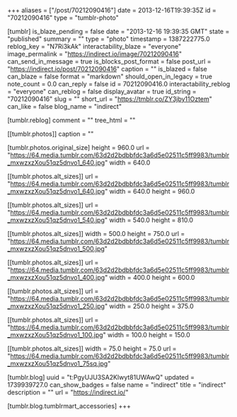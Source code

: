 +++
aliases = ["/post/70212090416"]
date = 2013-12-16T19:39:35Z
id = "70212090416"
type = "tumblr-photo"

[tumblr]
is_blaze_pending = false
date = "2013-12-16 19:39:35 GMT"
state = "published"
summary = ""
type = "photo"
timestamp = 1387222775.0
reblog_key = "N7Ri3kAk"
interactability_blaze = "everyone"
image_permalink = "https://indirect.io/image/70212090416"
can_send_in_message = true
is_blocks_post_format = false
post_url = "https://indirect.io/post/70212090416"
caption = ""
is_blazed = false
can_blaze = false
format = "markdown"
should_open_in_legacy = true
note_count = 0.0
can_reply = false
id = 70212090416.0
interactability_reblog = "everyone"
can_reblog = false
display_avatar = true
id_string = "70212090416"
slug = ""
short_url = "https://tmblr.co/ZY3jby11Oztem"
can_like = false
blog_name = "indirect"

[tumblr.reblog]
comment = ""
tree_html = ""

[[tumblr.photos]]
caption = ""

[tumblr.photos.original_size]
height = 960.0
url = "https://64.media.tumblr.com/63d2d2bdbbfdc3a6d5e02511c5ff9983/tumblr_mxwzxzXou51qz5dnvo1_640.jpg"
width = 640.0

[[tumblr.photos.alt_sizes]]
url = "https://64.media.tumblr.com/63d2d2bdbbfdc3a6d5e02511c5ff9983/tumblr_mxwzxzXou51qz5dnvo1_640.jpg"
width = 640.0
height = 960.0

[[tumblr.photos.alt_sizes]]
url = "https://64.media.tumblr.com/63d2d2bdbbfdc3a6d5e02511c5ff9983/tumblr_mxwzxzXou51qz5dnvo1_540.jpg"
width = 540.0
height = 810.0

[[tumblr.photos.alt_sizes]]
width = 500.0
height = 750.0
url = "https://64.media.tumblr.com/63d2d2bdbbfdc3a6d5e02511c5ff9983/tumblr_mxwzxzXou51qz5dnvo1_500.jpg"

[[tumblr.photos.alt_sizes]]
url = "https://64.media.tumblr.com/63d2d2bdbbfdc3a6d5e02511c5ff9983/tumblr_mxwzxzXou51qz5dnvo1_400.jpg"
width = 400.0
height = 600.0

[[tumblr.photos.alt_sizes]]
url = "https://64.media.tumblr.com/63d2d2bdbbfdc3a6d5e02511c5ff9983/tumblr_mxwzxzXou51qz5dnvo1_250.jpg"
width = 250.0
height = 375.0

[[tumblr.photos.alt_sizes]]
url = "https://64.media.tumblr.com/63d2d2bdbbfdc3a6d5e02511c5ff9983/tumblr_mxwzxzXou51qz5dnvo1_100.jpg"
width = 100.0
height = 150.0

[[tumblr.photos.alt_sizes]]
width = 75.0
height = 75.0
url = "https://64.media.tumblr.com/63d2d2bdbbfdc3a6d5e02511c5ff9983/tumblr_mxwzxzXou51qz5dnvo1_75sq.jpg"

[tumblr.blog]
uuid = "t:PgyUJU3SA2Klwyt81UWAwQ"
updated = 1739939727.0
can_show_badges = false
name = "indirect"
title = "indirect"
description = ""
url = "https://indirect.io/"

[tumblr.blog.tumblrmart_accessories]
+++
